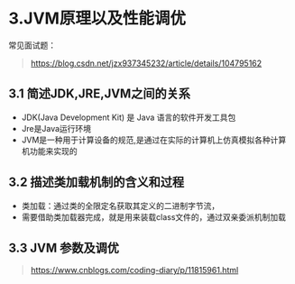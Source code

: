 # 3.JVM原理以及性能调优
常见面试题：
> https://blog.csdn.net/jzx937345232/article/details/104795162

## 3.1 简述JDK,JRE,JVM之间的关系

   * JDK(Java Development Kit) 是 Java 语言的软件开发工具包
   * Jre是Java运行环境
   * JVM是一种用于计算设备的规范,是通过在实际的计算机上仿真模拟各种计算机功能来实现的

## 3.2 描述类加载机制的含义和过程

   * 类加载：通过类的全限定名获取其定义的二进制字节流，
   * 需要借助类加载器完成，就是用来装载class文件的，通过双亲委派机制加载

## 3.3 JVM 参数及调优

> https://www.cnblogs.com/coding-diary/p/11815961.html



 
   



